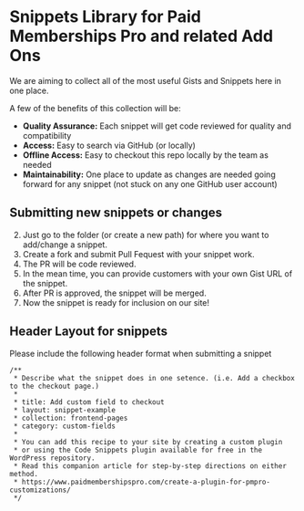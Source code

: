 # Snippets Library for Paid Memberships Pro and related Add Ons

We are aiming to collect all of the most useful Gists and Snippets here in one place.

A few of the benefits of this collection will be:

* **Quality Assurance:** Each snippet will get code reviewed for quality and compatibility
* **Access:** Easy to search via GitHub (or locally)
* **Offline Access:** Easy to checkout this repo locally by the team as needed
* **Maintainability:** One place to update as changes are needed going forward for any snippet (not stuck on any one GitHub user account)

## Submitting new snippets or changes

2. Just go to the folder (or create a new path) for where you want to add/change a snippet.
3. Create a fork and submit Pull Fequest with your snippet work.
4. The PR will be code reviewed.
5. In the mean time, you can provide customers with your own Gist URL of the snippet.
6. After PR is approved, the snippet will be merged.
7. Now the snippet is ready for inclusion on our site!

## Header Layout for snippets
Please include the following header format when submitting a snippet
```
/**
 * Describe what the snippet does in one setence. (i.e. Add a checkbox to the checkout page.)
 * 
 * title: Add custom field to checkout
 * layout: snippet-example
 * collection: frontend-pages
 * category: custom-fields
 * 
 * You can add this recipe to your site by creating a custom plugin
 * or using the Code Snippets plugin available for free in the WordPress repository.
 * Read this companion article for step-by-step directions on either method.
 * https://www.paidmembershipspro.com/create-a-plugin-for-pmpro-customizations/
 */
```

